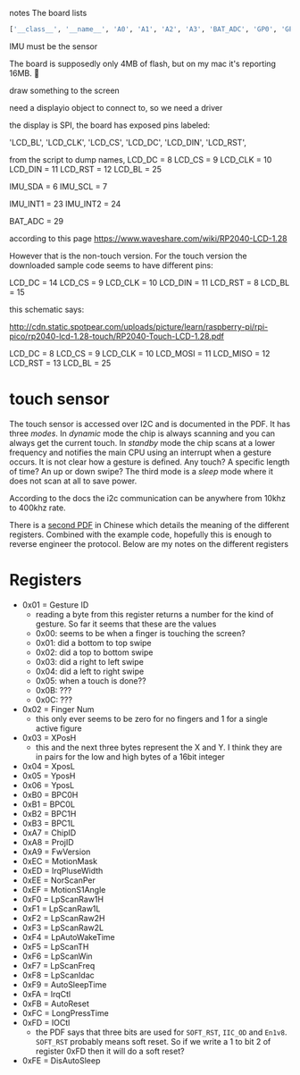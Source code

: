 notes
The board lists

``` python
['__class__', '__name__', 'A0', 'A1', 'A2', 'A3', 'BAT_ADC', 'GP0', 'GP1', 'GP10', 'GP11', 'GP12', 'GP13', 'GP14', 'GP15', 'GP16', 'GP17', 'GP18', 'GP19', 'GP2', 'GP20', 'GP21', 'GP22', 'GP23', 'GP24', 'GP25', 'GP26', 'GP26_A0', 'GP27', 'GP27_A1', 'GP28', 'GP28_A2', 'GP3', 'GP4', 'GP5', 'GP6', 'GP7', 'GP8', 'GP9', 'IMU_INT1', 'IMU_INT2', 'IMU_SCL', 'IMU_SDA', 'LCD_BL', 'LCD_CLK', 'LCD_CS', 'LCD_DC', 'LCD_DIN', 'LCD_RST', 'board_id']
```


IMU must be the sensor

The board is supposedly only 4MB of flash, but on my mac it's reporting 16MB. :shrug:

draw something to the screen

need a displayio object to connect to, so we need a driver

the display is SPI, the board has exposed pins labeled:

'LCD_BL', 'LCD_CLK', 'LCD_CS', 'LCD_DC', 'LCD_DIN', 'LCD_RST',

from the script to dump names, 
LCD_DC = 8
LCD_CS = 9
LCD_CLK = 10
LCD_DIN = 11
LCD_RST = 12
LCD_BL = 25

IMU_SDA = 6
IMU_SCL = 7

IMU_INT1 = 23
IMU_INT2 = 24

BAT_ADC = 29


according to this page
https://www.waveshare.com/wiki/RP2040-LCD-1.28

However that is the non-touch version.  For the touch version the downloaded sample code seems to have different pins:

LCD_DC = 14
LCD_CS = 9
LCD_CLK = 10
LCD_DIN = 11
LCD_RST = 8
LCD_BL = 15

this schematic says:

http://cdn.static.spotpear.com/uploads/picture/learn/raspberry-pi/rpi-pico/rp2040-lcd-1.28-touch/RP2040-Touch-LCD-1.28.pdf

LCD_DC = 8
LCD_CS = 9
LCD_CLK = 10
LCD_MOSI = 11
LCD_MISO = 12
LCD_RST = 13
LCD_BL = 25





# touch sensor

The touch sensor is accessed over I2C and is documented in the PDF. It has three *modes*.  In *dynamic* mode the chip is always scanning and you can always get the current touch.  In *standby* mode the chip scans at a lower frequency and notifies the main CPU using an interrupt when a gesture occurs. It is not clear how a gesture is defined. Any touch? A specific length of time? An up or down swipe?  The third mode is a *sleep* mode where it does not scan at all to save power.

According to the docs the i2c communication can be anywhere from 10khz to 400khz rate.

There is a [second PDF](docs/CST816S_register_declaration.pdf) in Chinese which details the 
meaning of the different registers. Combined with the example code, hopefully this is 
enough to reverse engineer the protocol. Below are my notes on the different registers


# Registers

* 0x01 = Gesture ID
  * reading a byte from this register returns a number for the kind of gesture. So far it seems that these are the values
  * 0x00: seems to be when a finger is touching the screen?
  * 0x01: did a bottom to top swipe
  * 0x02: did a top to bottom swipe
  * 0x03: did a right to left swipe
  * 0x04: did a left to right swipe
  * 0x05: when a touch is done??
  * 0x0B: ???
  * 0x0C: ???
* 0x02 = Finger Num
  * this only ever seems to be zero for no fingers and 1 for a single active figure
* 0x03 = XPosH
  * this and the next three bytes represent the X and Y. I think they are in pairs for the low and high bytes of a 16bit integer
* 0x04 = XposL
* 0x05 = YposH
* 0x06 = YposL
* 0xB0 = BPC0H
* 0xB1 = BPC0L
* 0xB2 = BPC1H
* 0xB3 = BPC1L
* 0xA7 = ChipID
* 0xA8 = ProjID
* 0xA9 = FwVersion
* 0xEC = MotionMask
* 0xED = IrqPluseWidth
* 0xEE = NorScanPer
* 0xEF = MotionS1Angle
* 0xF0 = LpScanRaw1H
* 0xF1 = LpScanRaw1L
* 0xF2 = LpScanRaw2H
* 0xF3 = LpScanRaw2L
* 0xF4 = LpAutoWakeTime
* 0xF5 = LpScanTH
* 0xF6 = LpScanWin
* 0xF7 = LpScanFreq
* 0xF8 = LpScanIdac
* 0xF9 = AutoSleepTime
* 0xFA = IrqCtl
* 0xFB = AutoReset
* 0xFC = LongPressTime
* 0xFD = IOCtl
  * the PDF says that three bits are used for `SOFT_RST`, `IIC_OD` and `En1v8`. `SOFT_RST` probably means soft reset. So if we write a 1 to bit 2 of register 0xFD then it will do a soft reset?  
* 0xFE = DisAutoSleep
